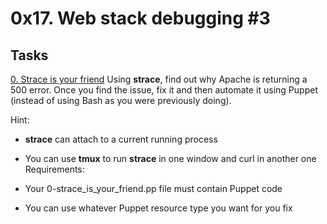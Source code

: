 # 0x17. Web stack debugging #3

## Tasks 

[0. Strace is your friend](https://github.com/alban-okoby/alx-system_engineering-devops/blob/master/0x17-web_stack_debugging_3/0-strace_is_your_friend.pp)
Using **strace**, find out why Apache is returning a 500 error. Once you find the issue, fix it and then automate it using Puppet (instead of using Bash as you were previously doing).

Hint:

- **strace** can attach to a current running process
- You can use **tmux** to run **strace** in one window and curl in another one
Requirements:

- Your 0-strace_is_your_friend.pp file must contain Puppet code
- You can use whatever Puppet resource type you want for you fix

